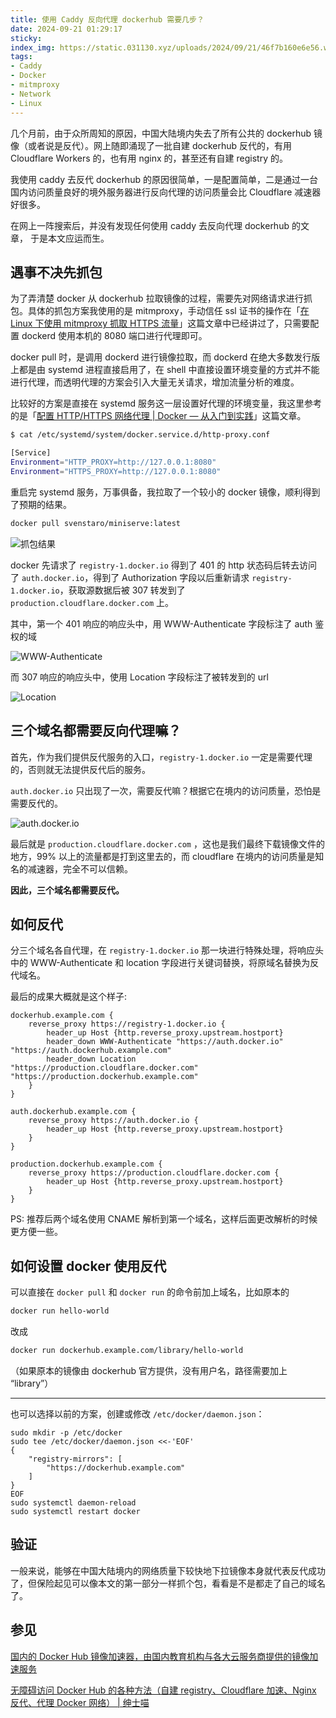 ```yaml
---
title: 使用 Caddy 反向代理 dockerhub 需要几步？
date: 2024-09-21 01:29:17
sticky:
index_img: https://static.031130.xyz/uploads/2024/09/21/46f7b160e6e56.webp
tags:
- Caddy
- Docker
- mitmproxy
- Network
- Linux
---
```


几个月前，由于众所周知的原因，中国大陆境内失去了所有公共的 dockerhub 镜像（或者说是反代）。网上随即涌现了一批自建 dockerhub 反代的，有用 Cloudflare Workers 的，也有用 nginx 的，甚至还有自建 registry 的。

我使用 caddy 去反代 dockerhub 的原因很简单，一是配置简单，二是通过一台国内访问质量良好的境外服务器进行反向代理的访问质量会比 Cloudflare 减速器好很多。

在网上一阵搜索后，并没有发现任何使用 caddy 去反向代理 dockerhub 的文章， 于是本文应运而生。

## 遇事不决先抓包

为了弄清楚 docker 从 dockerhub 拉取镜像的过程，需要先对网络请求进行抓包。具体的抓包方案我使用的是 mitmproxy，手动信任 ssl 证书的操作在「[在 Linux 下使用 mitmproxy 抓取 HTTPS 流量](/2024/02/29/capture-https-traffic-on-linux-with-mitmproxy/)」这篇文章中已经讲过了，只需要配置 dockerd 使用本机的 8080 端口进行代理即可。

docker pull 时，是调用 dockerd 进行镜像拉取，而 dockerd 在绝大多数发行版上都是由 systemd 进程直接启用了，在 shell 中直接设置环境变量的方式并不能进行代理，而透明代理的方案会引入大量无关请求，增加流量分析的难度。

比较好的方案是直接在 systemd 服务这一层设置好代理的环境变量，我这里参考的是「[配置 HTTP/HTTPS 网络代理 | Docker — 从入门到实践](https://yeasy.gitbook.io/docker_practice/advanced_network/http_https_proxy)」这篇文章。

```bash
$ cat /etc/systemd/system/docker.service.d/http-proxy.conf 

[Service]
Environment="HTTP_PROXY=http://127.0.0.1:8080"
Environment="HTTPS_PROXY=http://127.0.0.1:8080"
```

重启完 systemd 服务，万事俱备，我拉取了一个较小的 docker 镜像，顺利得到了预期的结果。

```bash
docker pull svenstaro/miniserve:latest
```

![抓包结果](https://static.031130.xyz/uploads/2024/09/21/acbee0959be78.webp)

docker 先请求了 `registry-1.docker.io` 得到了 401 的 http 状态码后转去访问了 `auth.docker.io`，得到了 Authorization 字段以后重新请求 `registry-1.docker.io`，获取源数据后被 307 转发到了 `production.cloudflare.docker.com` 上。

其中，第一个 401 响应的响应头中，用 WWW-Authenticate 字段标注了 auth 鉴权的域

![WWW-Authenticate](https://static.031130.xyz/uploads/2024/09/21/e905c55e76a25.webp)

而 307 响应的响应头中，使用 Location 字段标注了被转发到的 url

![Location](https://static.031130.xyz/uploads/2024/09/21/6a2e0bf6a8284.webp)

## 三个域名都需要反向代理嘛？

首先，作为我们提供反代服务的入口，`registry-1.docker.io` 一定是需要代理的，否则就无法提供反代后的服务。

`auth.docker.io` 只出现了一次，需要反代嘛？根据它在境内的访问质量，恐怕是需要反代的。

![auth.docker.io](https://static.031130.xyz/uploads/2024/09/21/4a70c8cac6a4c.webp)

最后就是 `production.cloudflare.docker.com` ，这也是我们最终下载镜像文件的地方，99% 以上的流量都是打到这里去的，而 cloudflare 在境内的访问质量是知名的减速器，完全不可以信赖。

**因此，三个域名都需要反代。**

## 如何反代

分三个域名各自代理，在 `registry-1.docker.io` 那一块进行特殊处理，将响应头中的 WWW-Authenticate 和 location 字段进行关键词替换，将原域名替换为反代域名。

最后的成果大概就是这个样子:

```caddyfile
dockerhub.example.com {
	reverse_proxy https://registry-1.docker.io {
		header_up Host {http.reverse_proxy.upstream.hostport}
		header_down WWW-Authenticate "https://auth.docker.io" "https://auth.dockerhub.example.com"
		header_down Location "https://production.cloudflare.docker.com" "https://production.dockerhub.example.com"
	}
}

auth.dockerhub.example.com {
	reverse_proxy https://auth.docker.io {
		header_up Host {http.reverse_proxy.upstream.hostport}
	}
}

production.dockerhub.example.com {
	reverse_proxy https://production.cloudflare.docker.com {
		header_up Host {http.reverse_proxy.upstream.hostport}
	}
}
```

PS: 推荐后两个域名使用 CNAME 解析到第一个域名，这样后面更改解析的时候更方便一些。

## 如何设置 docker 使用反代

可以直接在 `docker pull` 和 `docker run` 的命令前加上域名，比如原本的

```bash
docker run hello-world
```

改成

```bash
docker run dockerhub.example.com/library/hello-world
```

（如果原本的镜像由 dockerhub 官方提供，没有用户名，路径需要加上 “library”）

***

也可以选择以前的方案，创建或修改 `/etc/docker/daemon.json`：

```
sudo mkdir -p /etc/docker
sudo tee /etc/docker/daemon.json <<-'EOF'
{
    "registry-mirrors": [
        "https://dockerhub.example.com"
    ]
}
EOF
sudo systemctl daemon-reload
sudo systemctl restart docker
```

## 验证

一般来说，能够在中国大陆境内的网络质量下较快地下拉镜像本身就代表反代成功了，但保险起见可以像本文的第一部分一样抓个包，看看是不是都走了自己的域名了。

## 参见

[国内的 Docker Hub 镜像加速器，由国内教育机构与各大云服务商提供的镜像加速服务](https://gist.github.com/y0ngb1n/7e8f16af3242c7815e7ca2f0833d3ea6)

[无障碍访问 Docker Hub 的各种方法（自建 registry、Cloudflare 加速、Nginx 反代、代理 Docker 网络） | 绅士喵](https://blog.hentioe.dev/posts/unhindered-accesss-dockerhub.html)
